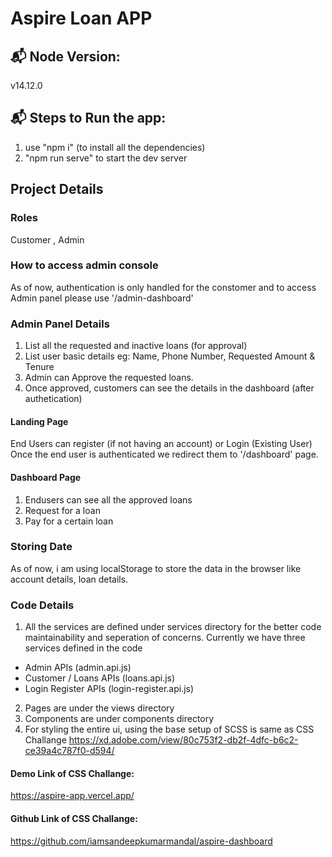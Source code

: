 # Aspire Loan APP

## 📬 Node Version:
v14.12.0

## 📬 Steps to Run the app:
1. use "npm i" (to install all the dependencies)
2. "npm run serve" to start the dev server 

## Project Details

### Roles 
Customer , Admin

### How to access admin console
As of now, authentication is only handled for the constomer and
to access Admin panel please use '/admin-dashboard' 

### Admin Panel Details
1. List all the requested and inactive loans (for approval) 
2. List user basic details eg: Name, Phone Number, Requested Amount & Tenure
3. Admin can Approve the requested loans.
4. Once approved, customers can see the details in the dashboard (after authetication)

#### Landing Page
End Users can register (if not having an account) or Login (Existing User)
Once the end user is authenticated we redirect them to '/dashboard' page.

#### Dashboard Page
1. Endusers can see all the approved loans 
2. Request for a loan
3. Pay for a certain loan

### Storing Date
As of now, i am using localStorage to store the data in the browser like account details, loan details.

### Code Details
1. All the services are defined under services directory for the better code maintainability and seperation of concerns.
Currently we have three services defined in the code
 - Admin APIs (admin.api.js)
 - Customer / Loans APIs (loans.api.js)
 - Login Register APIs (login-register.api.js)
2. Pages are under the views directory
3. Components are under components directory
4. For styling the entire ui, using the base setup of SCSS is same as CSS Challange
https://xd.adobe.com/view/80c753f2-db2f-4dfc-b6c2-ce39a4c787f0-d594/

#### Demo Link of CSS Challange:
https://aspire-app.vercel.app/

#### Github Link of CSS Challange:
https://github.com/iamsandeepkumarmandal/aspire-dashboard
